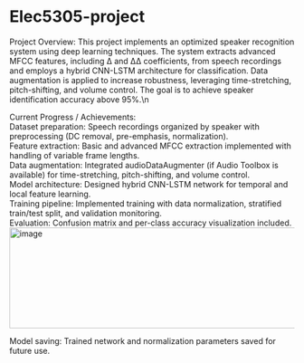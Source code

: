# Elec5305-project
Project Overview:
This project implements an optimized speaker recognition system using deep learning techniques. The system extracts advanced MFCC features, including Δ and ΔΔ coefficients, from speech recordings and employs a hybrid CNN-LSTM architecture for classification. Data augmentation is applied to increase robustness, leveraging time-stretching, pitch-shifting, and volume control. The goal is to achieve speaker identification accuracy above 95%.\n

Current Progress / Achievements:   
Dataset preparation: Speech recordings organized by speaker with preprocessing (DC removal, pre-emphasis, normalization).  
Feature extraction: Basic and advanced MFCC extraction implemented with handling of variable frame lengths.  
Data augmentation: Integrated audioDataAugmenter (if Audio Toolbox is available) for time-stretching, pitch-shifting, and volume control.  
Model architecture: Designed hybrid CNN-LSTM network for temporal and local feature learning.  
Training pipeline: Implemented training with data normalization, stratified train/test split, and validation monitoring.  
Evaluation: Confusion matrix and per-class accuracy visualization included.  <img width="573" height="178" alt="image" src="https://github.com/user-attachments/assets/a71e62ee-c87d-4542-a9c1-9bd43b090044" />

Model saving: Trained network and normalization parameters saved for future use.   
